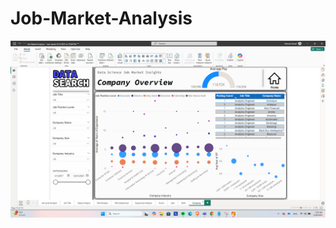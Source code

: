 # Job-Market-Analysis


![iamge alt](https://github.com/asaad2k/Job-Market-Analysis/blob/main/JobMarket%20Analysis%20Pictures/Company%20Page.png?raw=true)
